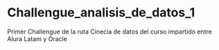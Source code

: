 # Challengue_analisis_de_datos_1
Primer Challengue de la ruta Cinecia de datos del curso impartido entre Alura Latam y Oracle
